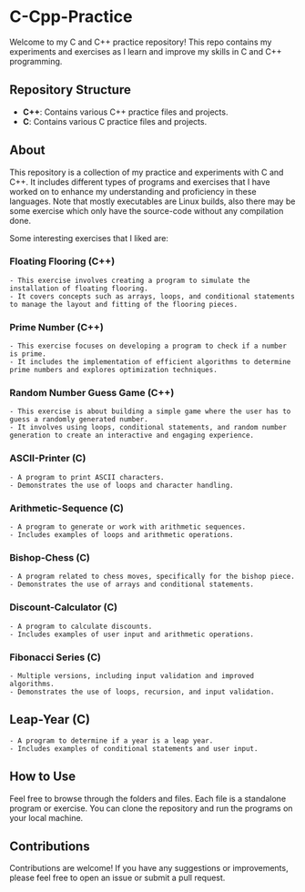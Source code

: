 # C-Cpp-Practice

Welcome to my C and C++ practice repository! This repo contains my experiments and exercises as I learn and improve my skills in C and C++ programming.

## Repository Structure

- **C++**: Contains various C++ practice files and projects.
- **C**: Contains various C practice files and projects.

## About

This repository is a collection of my practice and experiments with C and C++. It includes different types of programs and exercises that I have worked on to enhance my understanding and proficiency in these languages.
Note that mostly executables are Linux builds, also there may be some exercise which only have the source-code without any compilation done.

Some interesting exercises that I liked are:

### Floating Flooring (C++)
    - This exercise involves creating a program to simulate the installation of floating flooring.
    - It covers concepts such as arrays, loops, and conditional statements to manage the layout and fitting of the flooring pieces.

### Prime Number (C++)
    - This exercise focuses on developing a program to check if a number is prime.
    - It includes the implementation of efficient algorithms to determine prime numbers and explores optimization techniques.

### Random Number Guess Game (C++)
    - This exercise is about building a simple game where the user has to guess a randomly generated number.
    - It involves using loops, conditional statements, and random number generation to create an interactive and engaging experience.

### ASCII-Printer (C)
    - A program to print ASCII characters.
    - Demonstrates the use of loops and character handling.

### Arithmetic-Sequence (C)
    - A program to generate or work with arithmetic sequences.
    - Includes examples of loops and arithmetic operations.

### Bishop-Chess (C)
    - A program related to chess moves, specifically for the bishop piece.
    - Demonstrates the use of arrays and conditional statements.

### Discount-Calculator (C)
    - A program to calculate discounts.
    - Includes examples of user input and arithmetic operations.

### Fibonacci Series (C)
    - Multiple versions, including input validation and improved algorithms.
    - Demonstrates the use of loops, recursion, and input validation.

## Leap-Year (C)
    - A program to determine if a year is a leap year.
    - Includes examples of conditional statements and user input.

## How to Use

Feel free to browse through the folders and files. Each file is a standalone program or exercise. You can clone the repository and run the programs on your local machine.

## Contributions

Contributions are welcome! If you have any suggestions or improvements, please feel free to open an issue or submit a pull request.
